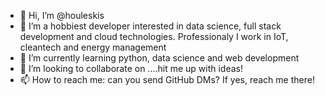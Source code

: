 - 👋 Hi, I’m @houleskis
- 👀 I’m a hobbiest developer interested in data science, full stack development and cloud technologies. Professionaly I work in IoT, cleantech and energy management 
- 🌱 I’m currently learning python, data science and web development
- 💞️ I’m looking to collaborate on ....hit me up with ideas!
- 📫 How to reach me: can you send GitHub DMs? If yes, reach me there!

<!---
houleskis/houleskis is a ✨ special ✨ repository because its `README.md` (this file) appears on your GitHub profile.
You can click the Preview link to take a look at your changes.
--->
